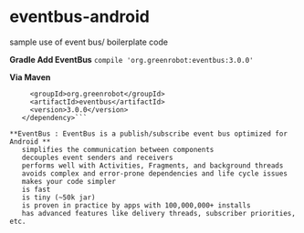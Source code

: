 # eventbus-android
sample use of event bus/ boilerplate code

**Gradle Add EventBus**
  `compile 'org.greenrobot:eventbus:3.0.0'`
  
 **Via Maven**
   ```<dependency>
        <groupId>org.greenrobot</groupId>
        <artifactId>eventbus</artifactId>
        <version>3.0.0</version>
      </dependency>```
      
**EventBus : EventBus is a publish/subscribe event bus optimized for Android **
      simplifies the communication between components
      decouples event senders and receivers
      performs well with Activities, Fragments, and background threads
      avoids complex and error-prone dependencies and life cycle issues
      makes your code simpler
      is fast
      is tiny (~50k jar)
      is proven in practice by apps with 100,000,000+ installs
      has advanced features like delivery threads, subscriber priorities, etc.
